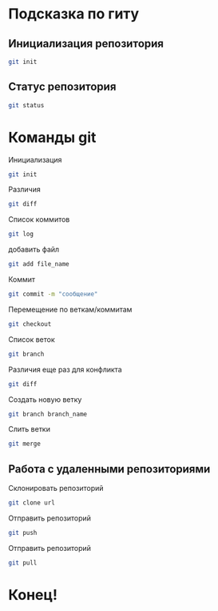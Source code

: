 # Подсказка по гиту

## Инициализация репозитория

```sh
git init
```

## Статус репозитория

```sh
git status
```

# Команды git
Инициализация
```sh
git init
```
Различия
```sh
git diff
```
Список коммитов
```sh
git log
```
добавить файл
```sh
git add file_name
```
Коммит
```sh
git commit -m "сообщение"
```
Перемещение по веткам/коммитам
```sh
git checkout 
```
Список веток
```sh
git branch
```
Различия еще раз для конфликта
```sh
git diff
```
Создать новую ветку
```sh
git branch branch_name
```
Слить ветки
```sh
git merge
```
## Работа с удаленными репозиториями

Склонировать репозиторий
```sh
git clone url
```
Отправить репозиторий
```sh
git push
```
Отправить репозиторий
```sh
git pull
```
# Конец!